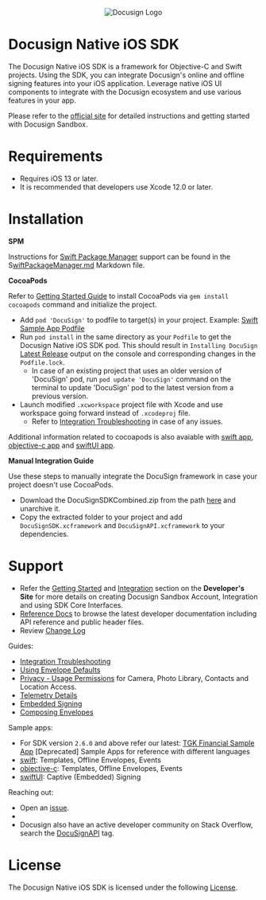 <p align="center">
  <img src="https://github.com/user-attachments/assets/3efff3ff-4efb-47d2-950d-881212b9f27e"  alt="Docusign Logo"/>
</p>

# Docusign Native iOS SDK

The Docusign Native iOS SDK is a framework for Objective-C and Swift projects. Using the SDK, you can integrate Docusign's online and offline signing features into your iOS application. Leverage native iOS UI components to integrate with the Docusign ecosystem and use various features in your app.

Please refer to the [official site](https://developers.docusign.com/docs/mobile-sdks/ios-sdk/) for detailed instructions and getting started with Docusign Sandbox.

Requirements
============
- Requires iOS 13 or later.
- It is recommended that developers use Xcode 12.0 or later.

Installation
=============

**SPM**

Instructions for [Swift Package Manager](https://www.swift.org/documentation/package-manager/) support can be found in the S[wiftPackageManager.md](https://github.com/docusign/native-ios-sdk/blob/feature/spm-support/SwiftPackageManager.md) Markdown file.

**CocoaPods**

Refer to [Getting Started Guide](https://guides.cocoapods.org/using/getting-started.html) to install CocoaPods via `gem install cocoapods` command and initialize the project. 

* Add `pod 'DocuSign'` to podfile to target(s) in your project. Example: [Swift Sample App Podfile](docusign-sdk-sample-swift/Podfile)
* Run `pod install` in the same directory as your `Podfile` to get the Docusign Native iOS SDK pod. This should result in `Installing DocuSign `[Latest Release](https://github.com/docusign/native-ios-sdk/releases) output on the console and corresponding changes in the `Podfile.lock`.
  * In case of an existing project that uses an older version of 'DocuSign' pod, run `pod update 'DocuSign'` command on the terminal to update 'DocuSign' pod to the latest version from a previous version.
* Launch modified `.xcworkspace` project file with Xcode and use workspace going forward instead of `.xcodeproj` file.
  * Refer to [Integration Troubleshooting](support-files/Integration-Troubleshooting.md) in case of any issues.

Additional information related to cocoapods is also avaiable with [swift app](docusign-sdk-sample-swift/), [objective-c app](docusign-sdk-sample-objc/) and [swiftUI app](docusign-sdk-sample-swiftui/).

**Manual Integration Guide**

Use these steps to manually integrate the DocuSign framework in case your project doesn't use CocoaPods.

* Download the DocuSignSDKCombined.zip from the path [here](https://github.com/docusign/native-ios-sdk/blob/master/DocuSign.podspec#L32) and unarchive it.
* Copy the extracted folder to your project and add `DocuSignSDK.xcframework` and `DocuSignAPI.xcframework` to your dependencies.
  
Support
===========

* Refer the [Getting Started](https://developers.docusign.com/ios_sdk/developer.html) and [Integration](https://developers.docusign.com/ios_sdk/developer.html) section on the **Developer's Site** for more details on creating Docusign Sandbox Account, Integration and using SDK Core Interfaces.
* [Reference Docs](https://docusign.github.io/native-ios-sdk/documentation/docusignsdk/) to browse the latest developer documentation including API reference and public header files.
* Review [Change Log](CHANGELOG.md)

Guides: 
 * [Integration Troubleshooting](support-files/Integration-Troubleshooting.md)
 * [Using Envelope Defaults](Using-Envelope-Defaults.md)
 * [Privacy - Usage Permissions](support-files/Permissions-Requirements.md) for Camera, Photo Library, Contacts and Location Access.
 * [Telemetry Details](support-files/Telemetry-Details.md)  
 * [Embedded Signing](Embedded-Signing.md)
 * [Composing Envelopes](Compose-Envelope.md)

Sample apps: 
 * For SDK version `2.6.0` and above refer our latest: [TGK Financial Sample App](https://github.com/docusign/sample-app-tgk-financial-ios/)
[Deprecated] Sample Apps for reference with different languages
 * [swift](docusign-sdk-sample-swift/): Templates, Offline Envelopes, Events
 * [objective-c](docusign-sdk-sample-objc/): Templates, Offline Envelopes, Events
 * [swiftUI](docusign-sdk-sample-swiftui/): Captive (Embedded) Signing

Reaching out: 
* Open an [issue](https://github.com/docusign/native-ios-sdk/issues).
* 
* Docusign also have an active developer community on Stack Overflow, search the [DocuSignAPI](http://stackoverflow.com/questions/tagged/docusignapi) tag.

License
=======

The Docusign Native iOS SDK is licensed under the following [License](LICENSE.docx).
